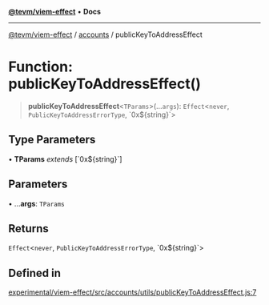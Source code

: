 [**@tevm/viem-effect**](../../README.md) • **Docs**

***

[@tevm/viem-effect](../../modules.md) / [accounts](../README.md) / publicKeyToAddressEffect

# Function: publicKeyToAddressEffect()

> **publicKeyToAddressEffect**\<`TParams`\>(...`args`): `Effect`\<`never`, `PublicKeyToAddressErrorType`, \`0x$\{string\}\`\>

## Type Parameters

• **TParams** *extends* [\`0x$\{string\}\`]

## Parameters

• ...**args**: `TParams`

## Returns

`Effect`\<`never`, `PublicKeyToAddressErrorType`, \`0x$\{string\}\`\>

## Defined in

[experimental/viem-effect/src/accounts/utils/publicKeyToAddressEffect.js:7](https://github.com/evmts/tevm-monorepo/blob/main/experimental/viem-effect/src/accounts/utils/publicKeyToAddressEffect.js#L7)
